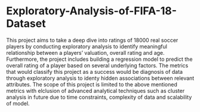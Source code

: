 # Exploratory-Analysis-of-FIFA-18-Dataset
This project aims to take a deep dive into ratings of 18000 real soccer players by conducting exploratory analysis to identify meaningful relationship between a players’ valuation, overall rating and age. Furthermore, the project includes building a regression model to predict the overall rating of a player based on several underlying factors. The metrics that would classify this project as a success would be diagnosis of data through exploratory analysis to identy hidden associations between relevant attributes.  The scope of this project is limited to the above mentioned metrics with elclusion of advanced analytical techniques such as cluster analysis in future due to time constraints, complexity of data and scalability of model.
